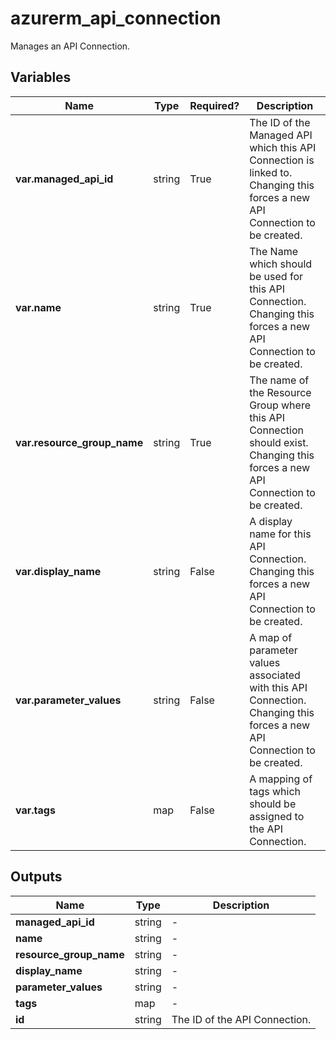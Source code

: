 # azurerm_api_connection

Manages an API Connection.

## Variables

| Name | Type | Required? |  Description |
| ---- | ---- | --------- |  ----------- |
| **var.managed_api_id** | string | True | The ID of the Managed API which this API Connection is linked to. Changing this forces a new API Connection to be created. | 
| **var.name** | string | True | The Name which should be used for this API Connection. Changing this forces a new API Connection to be created. | 
| **var.resource_group_name** | string | True | The name of the Resource Group where this API Connection should exist. Changing this forces a new API Connection to be created. | 
| **var.display_name** | string | False | A display name for this API Connection. Changing this forces a new API Connection to be created. | 
| **var.parameter_values** | string | False | A map of parameter values associated with this API Connection. Changing this forces a new API Connection to be created. | 
| **var.tags** | map | False | A mapping of tags which should be assigned to the API Connection. | 



## Outputs

| Name | Type | Description |
| ---- | ---- | --------- | 
| **managed_api_id** | string  | - | 
| **name** | string  | - | 
| **resource_group_name** | string  | - | 
| **display_name** | string  | - | 
| **parameter_values** | string  | - | 
| **tags** | map  | - | 
| **id** | string  | The ID of the API Connection. | 